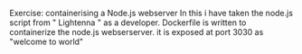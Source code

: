 Exercise: containerising a Node.js webserver 
In this i have taken the node.js script from " Lightenna " as a developer.
Dockerfile is written to containerize the node.js webserserver.
it is exposed at port 3030 as
"welcome to world"

